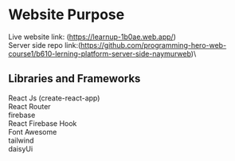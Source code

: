 # Website Purpose

Live website link: (https://learnup-1b0ae.web.app/)\
Server side repo link:(https://github.com/programming-hero-web-course1/b610-lerning-platform-server-side-naymurweb)\

## Libraries and Frameworks
React Js (create-react-app)\
React Router\
firebase\
React Firebase Hook\
Font Awesome\
tailwind\
daisyUi

